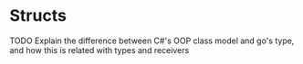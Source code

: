 # Structs

TODO Explain the difference between C#'s OOP class model and go's type, and how this is related with types and receivers